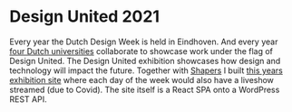 <!--
  slug: du2021
  type: fortpolio
  excerpt: Development of the 2021 design-united website that broadcasts the Dutch Design Week live. The site is a React SPA onto a WordPress REST API and showcases about 40 projects from students of four Dutch universities. Created custom Gutenberg blocks to expose specific data through the REST API.
  excerptNl: Ontwikkeling van de 2021 design-united website die de Dutch Design Week live uitzendt.
De site is een React SPA op een WordPress REST API en toont ongeveer 40 projecten van studenten van vier Nederlandse universiteiten.
  description: Development of the 2020 design-united website that broadcasts the Dutch Design Week.
  categories: JavaScript, HTML/CSS, video
  tags: React, Redux, JavaScript, HTML, CSS, SVG, WordPress
  clients: Design United, Shapers
  collaboration: Shapers
  prizes: 
  thumbnail: DU2021_1_home.jpg
  image: DU2021_5_footer.jpg
  images: DU2021_1_home.jpg, DU2021_2_to-day-1.jpg, DU2021_3_day-blocks.jpg, DU2021_4_article.jpg, DU2021_5_footer.jpg
  inCv: true
  inPortfolio: true
  dateFrom: 2021-09-01
  dateTo: 2021-10-07
-->

# Design United 2021

Every year the Dutch Design Week is held in Eindhoven. And every year [four Dutch universities](https://design-united.nl) collaborate to showcase work under the flag of Design United. 
The Design United exhibition showcases how design and technology will impact the future.
Together with [Shapers](https://shapers.nl) I built [this years exhibition site](https://2020.design-united.nl) where each day of the week would also have a liveshow streamed (due to Covid). The site itself is a React SPA onto a WordPress REST API.

